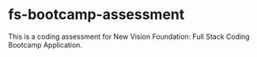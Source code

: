 # fs-bootcamp-assessment
This is a coding assessment for New Vision Foundation: Full Stack Coding Bootcamp Application.
